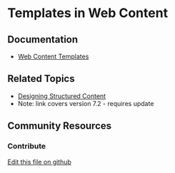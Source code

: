 # Templates in Web Content

## Documentation

* [Web Content Templates](https://learn.liferay.com/dxp/7.x/en/content-authoring-and-management/web-content/web_content_templates.html)

## Related Topics

* [Designing Structured Content](https://portal.liferay.dev/docs/7-2/user/-/knowledge_base/u/designing-uniform-content)
* Note: link covers version 7.2 - requires update

## Community Resources


### Contribute

[Edit this file on github](https://github.com/olafk/controlpanel-documentation-docs/blob/master/md/74en/com_liferay_journal_web_portlet_JournalPortlet/edit_ddm_template.jsp.md)
